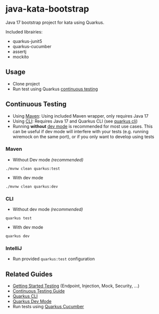 # java-kata-bootstrap

Java 17 bootstrap project for kata using Quarkus.

Included librairies:

- quarkus-junit5
- quarkus-cucumber
- assertj
- mockito

## Usage

- Clone project
- Run test using Quarkus [continuous testing](#continuous-testing)

## Continuous Testing

- Using [Maven](#maven): Using included Maven wrapper, only requires Java 17
- Using [CLI](#cli): Requires Java 17 and Quarkus CLI (see [quarkus cli](#related-guides))
- Running **without** [dev mode](#related-guides) is recommended for most use cases. This can be useful if dev mode
  will
  interfere with your tests (e.g. running wiremock on the same port), or if you only want to develop using tests

### Maven

- Without Dev mode _(recommended)_

```shell script
./mvnw clean quarkus:test
```

- With dev mode

```shell script
./mvnw clean quarkus:dev
```

### CLI

- Without dev mode _(recommended)_

```shell script
quarkus test
```

- With dev mode

```shell script
quarkus dev
```

### IntelliJ

- Run provided `quarkus:test` configuration

## Related Guides

- [Getting Started Testing](https://quarkus.io/guides/getting-started-testing) (Endpoint, Injection, Mock,
  Security, ...)
- [Continuous Testing Guide](https://quarkus.io/guides/continuous-testing)
- [Quarkus CLI](https://quarkus.io/guides/cli-tooling)
- [Quarkus Dev Mode](https://quarkus.io/guides/dev-mode-differences#dev-mode-features)
- Run tests using [Quarkus Cucumber](https://quarkiverse.github.io/quarkiverse-docs/quarkus-cucumber/dev/index.html)